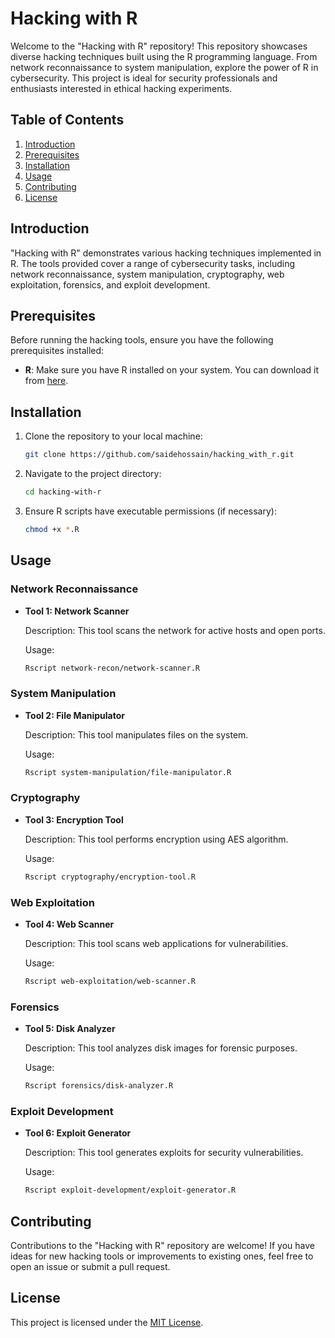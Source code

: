 # Hacking with R

Welcome to the "Hacking with R" repository! This repository showcases diverse hacking techniques built using the R programming language. From network reconnaissance to system manipulation, explore the power of R in cybersecurity. This project is ideal for security professionals and enthusiasts interested in ethical hacking experiments.

## Table of Contents

1. [Introduction](#introduction)
2. [Prerequisites](#prerequisites)
3. [Installation](#installation)
4. [Usage](#usage)
5. [Contributing](#contributing)
6. [License](#license)

## Introduction

"Hacking with R" demonstrates various hacking techniques implemented in R. The tools provided cover a range of cybersecurity tasks, including network reconnaissance, system manipulation, cryptography, web exploitation, forensics, and exploit development.

## Prerequisites

Before running the hacking tools, ensure you have the following prerequisites installed:

- **R**: Make sure you have R installed on your system. You can download it from [here](https://www.r-project.org/).

## Installation

1. Clone the repository to your local machine:

    ```bash
    git clone https://github.com/saidehossain/hacking_with_r.git
    ```

2. Navigate to the project directory:

    ```bash
    cd hacking-with-r
    ```

3. Ensure R scripts have executable permissions (if necessary):

    ```bash
    chmod +x *.R
    ```

## Usage

### Network Reconnaissance

- **Tool 1: Network Scanner**
  
  Description: This tool scans the network for active hosts and open ports.
  
  Usage:
  
  ```bash
  Rscript network-recon/network-scanner.R
  ```

### System Manipulation

- **Tool 2: File Manipulator**
  
  Description: This tool manipulates files on the system.
  
  Usage:
  
  ```bash
  Rscript system-manipulation/file-manipulator.R
  ```

### Cryptography

- **Tool 3: Encryption Tool**
  
  Description: This tool performs encryption using AES algorithm.
  
  Usage:
  
  ```bash
  Rscript cryptography/encryption-tool.R
  ```

### Web Exploitation

- **Tool 4: Web Scanner**
  
  Description: This tool scans web applications for vulnerabilities.
  
  Usage:
  
  ```bash
  Rscript web-exploitation/web-scanner.R
  ```

### Forensics

- **Tool 5: Disk Analyzer**
  
  Description: This tool analyzes disk images for forensic purposes.
  
  Usage:
  
  ```bash
  Rscript forensics/disk-analyzer.R
  ```

### Exploit Development

- **Tool 6: Exploit Generator**
  
  Description: This tool generates exploits for security vulnerabilities.
  
  Usage:
  
  ```bash
  Rscript exploit-development/exploit-generator.R
  ```

## Contributing

Contributions to the "Hacking with R" repository are welcome! If you have ideas for new hacking tools or improvements to existing ones, feel free to open an issue or submit a pull request.

## License

This project is licensed under the [MIT License](LICENSE).
